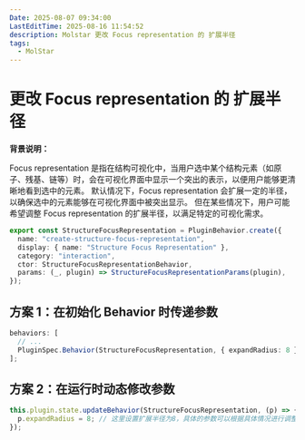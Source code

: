 ```yaml
---
Date: 2025-08-07 09:34:00
LastEditTime: 2025-08-16 11:54:52
description: Molstar 更改 Focus representation 的 扩展半径
tags:
  - MolStar
---
```


# 更改 Focus representation 的 扩展半径

**背景说明：**

Focus representation 是指在结构可视化中，当用户选中某个结构元素（如原子、残基、链等）时，会在可视化界面中显示一个突出的表示，以便用户能够更清晰地看到选中的元素。
默认情况下，Focus representation 会扩展一定的半径，以确保选中的元素能够在可视化界面中被突出显示。
但在某些情况下，用户可能希望调整 Focus representation 的扩展半径，以满足特定的可视化需求。

```typescript [src/mol-plugin/behavior/dynamic/selection/structure-focus-representation.ts]
export const StructureFocusRepresentation = PluginBehavior.create({
  name: "create-structure-focus-representation",
  display: { name: "Structure Focus Representation" },
  category: "interaction",
  ctor: StructureFocusRepresentationBehavior,
  params: (_, plugin) => StructureFocusRepresentationParams(plugin),
});
```

## 方案 1：在初始化 Behavior 时传递参数

```typescript [molstar/src/mol-plugin/spec.ts]
behaviors: [
  // ...
  PluginSpec.Behavior(StructureFocusRepresentation, { expandRadius: 8 }), // 这里设置扩展半径为8，具体的参数可以根据具体情况进行调整
];
```

## 方案 2：在运行时动态修改参数

```typescript [molstar/src/mol-plugin/spec.ts]
this.plugin.state.updateBehavior(StructureFocusRepresentation, (p) => {
  p.expandRadius = 8; // 这里设置扩展半径为8，具体的参数可以根据具体情况进行调整
});
```
